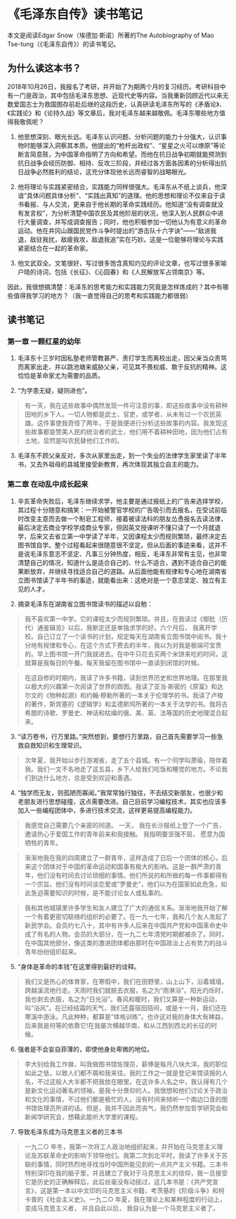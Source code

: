 # 《毛泽东自传》读书笔记

本文是阅读Edgar Snow（埃德加·斯诺）所著的The Autobiography of Mao Tse-tung（《毛泽东自传》）的读书笔记。

## 为什么读这本书？
2018年10月26日，我报名了考研，并开始了为期两个月的复习经历。考研科目中有一门是政治，其中包括毛泽东思想、近现代史等内容。当我重新回顾近代以来无数爱国志士为救国图存前赴后继的这段历史，认真研读毛泽东所写的《矛盾论》、《实践论》和《论持久战》等文章后，我对毛泽东越来越敬佩。毛泽东哪些地方值得我敬佩呢？

1. 他思想深刻、眼光长远。毛泽东认识问题、分析问题的能力十分强大，认识事物时能够深入洞察其本质。他提出的“枪杆出政权”、“星星之火可以燎原”等论断言简意赅，为中国革命指明了方向和希望。而他在抗日战争初期就能预测到抗日战争会经历防御、相持、反攻三阶段，并经过各方面各因素的分析得出抗日战争必然胜利的结论，这充分体现他长远而睿智的战略眼光。

2. 他将理论与实践紧密结合，实践能力同样很强大。毛泽东从不纸上谈兵，他深谙“具体问题具体分析”、“实践出真知”的道理。他的思想和理论不仅来自于读书看报、与人交流，更来自于他长期的革命实践经历。他知道“没有调查就没有发言权”，为分析清楚中国农民及其他阶层的状况，他深入到人民群众中进行大量调查，并写成调查报告；同时，他也积极参加一切他认为有意义的革命运动。他在井冈山跟国民党作斗争时提出的“游击队十六字诀”——“敌进我退，敌驻我扰，敌疲我攻，敌退我追”实在巧妙。这是一位能够将理论与实践紧密结合在一起的革命家。

3. 他文武双全。文笔很好，写过很多饱含真知灼见的评论文章，也写过很多家喻户晓的诗词，包括《长征》、《沁园春》和《人民解放军占领南京》等。

因此，我很想搞清楚：毛泽东的思考能力和实践能力究竟是怎样炼成的？其中有哪些值得我学习的地方？（我一直觉得自己的思考和实践能力都很弱）

## 读书笔记

### 第一章 一颗红星的幼年

1. 毛泽东十三岁时因私塾老师管教甚严、责打学生而离校出走，因父亲当众责骂而离家出走、并以跳池塘来威胁父亲，可见其不畏权威、敢于反抗的精神。这恰恰是革命家尤为需要的品质。

2. “为学患无疑，疑则进也”。

> 有一天，我在这些故事中偶然发现一件可注意的事，即这些故事中没有耕种田地的乡下人。一切人物都是武士、官吏，或学者，从未有过一个农民英雄。这件事使我奇怪了两年，于是我便进行分析这些故事的内容。我发现这些故事都是赞美人民的统治者的武士，他们用不着耕种田地，因为他们占有土地，显然是叫农民替他们工作的。

3. 毛泽东不顾父亲反对，多次从家里出走，到一个失业的法律学生家里读了半年书，又去外祖母的县城里接受新教育，再次体现其独立自主的能力。

### 第二章 在动乱中成长起来

1. 辛亥革命失败后，毛泽东继续求学，他主要是通过报纸上的广告来选择学校，其过程十分随意和搞笑：一开始被警官学校的广告吸引而去报名，在受试前临时改变主意而去做一个制皂工程师，接着被读法科的朋友怂恿报名去读法律，最后决定去商业学校学成商业专家，但因英文授课听不懂只读了一个月就退学，后来又去省立第一中学读了半年，又因课程太少而规则繁琐，最终决定去图书馆自学。整个过程看起来很随意很不坚定。但从后面的事迹来看，这并不是说毛泽东意志不坚定、凡事三分钟热度，相反，毛泽东非常有主见，也非常清楚自己的情况，知道什么是适合自己的、什么不适合，遇到不适合自己的能果断放弃，并继续寻找适合自己的道路。从后面他能有规律和专心地在湖南省立图书馆读了半年书的事迹，就能看出来：这绝对是一个意志坚定、独立有主见的人才。

2. 摘录毛泽东在湖南省立图书馆读书的描述以自勉：

> 我不喜欢第一中学。它的课程太少而规则繁琐。并且，在我读过《御批（历代）通鉴辑览》以后，我断定还是单独求学的好。六个月后， 我离开学校。自己订立了一个读书的计划，规定每天在湖南省立图书馆中阅书。我十分地有规律和专心，在这个方式下费去的半年，我以为对我是极端可宝贵的。早上图书馆一开门我就进去。在中午只花去买两个米饼来吃的时间，这就算是我每日的午餐。每天我留在图书馆中一直读到闭馆的时候。

> 在这自修的时期内，我读了许多书籍，读到世界历史和世界地理。在那里我以极大的兴趣第一次阅读了世界的舆图。我读了亚当·斯密的《原富》和达尔文的《物种起源》和约翰·穆勒所著的一本关于伦理学的书。我读了卢梭的著作，斯宾塞的《逻辑学》和孟德斯鸠所著的一本关于法学的书。我将古希腊的诗歌、罗曼史、神话和枯燥的俄、美、英、法等国的历史地理混合起来。

3. “读万卷书，行万里路。”突然想到，要想行万里路，自己首先需要学习一些急救自救知识和生理常识。

> 次年夏，我开始以步行游湘省，走了五个县城。有一个同学叫萧瑜，陪伴着我。我们一文不名地走了这五县，乡下人给我们吃饭和睡觉的地方。不论我们到达什么地方，总是受到欢迎和善遇。

4. “独学而无友，则孤陋而寡闻。”我常常独行独往，不去结交新朋友，也很少和老朋友进行思想碰撞，这点需要改进。自己目前学习编程技术，其实也应该多加入一些编程团体中，多进行技术交流，这样更易提高编程能力。

> 我感觉自己需要几个亲密的同道。 一天， 我在长沙报纸上登了一个广告， 邀请热心于爱国工作的青年前来和我接触。 我指明要坚强不屈， 愿意为国牺牲的青年。

> 渐渐地我在我的四周建立了一群青年，这样造成了日后一个团体的核心，后来这个团体对于中国的革命运动和国事有极大的影响。这是一群严肃的青年，他们没有时间去讨论琐细的事情。他们所说的和所做的每一件事都得有一个宗旨。他们没有时间谈恋爱或“罗曼史”，他们以为在国家如此危急，如此急迫需要知识的时候，是不能讨论女人或私事的。

> 我和其他城镇里许多学生和友人建立了广大的通信关系。渐渐地我开始了解一个有着更密切联络的组织的必要了。在一九一七年，我和几个友人发起了新民学会。会员约七八十，其中有许多人后来在中国共产党和中国革命史中成了有名的人物。会员的大部分，在一九二七年清党时期都被杀了。同时，在中国其他部分，像这类的激进团体都由那时在中国政治上占有势力的战斗青年纷纷组织起来。

5. “身体是革命的本钱”在这里得到最好的诠释。

> 我们又是热心的体育家，在寒假中，我们在田野里，山上山下，沿着城墙，跨越溪流地行走。天雨时我们就脱去衣服，名之为“雨淋浴”。阳光灼烁时，我也剥去衣服，名之为“日光浴”。春风和暖时，我们又算是一种新运动，叫“浴风”。在已经结霜的天气，我们还露宿田陌间，或是十一月，我们还在寒溪中游泳。凡此种种，都算是“体格训练”。也许这对我的身体大有裨益，后来我是何等的依靠它!在我屡次横越华南，和从江西到西北的长征的时候。

6. 强者是不会妄自菲薄的，即使他身处卑微的地位。

> 李大钊给我工作做，叫我做图书馆佐理员，薪俸是每月八块大洋。我的职位如此之低，以致人们都不屑和我来往。我的工作之一就是登记来馆读报的人名，不过这般人大半都不把我放在眼里。在这许多人名之中，我认得有几个是新文化运动著名的领袖，是我十分景仰的人。我很想和他们讨论关于政治和文化的事情，不过他们都是极忙的人，没有时间来倾听一个南边口音的图书馆佐理员所讲的话。但是，我并不因此而丧气，我仍然参加哲学研究会和新闻学研究会，想藉此能听大学里的课程。

7. 导致毛泽东成为马克思主义者的三本书

> 一九二○ 年冬，我第一次将工人政治地组织起来，并开始在马克思主义理论及苏联革命史的影响下领导他们。我第二次到北平时，我读了许多关于苏联的事情，同时热烈地寻找当时中国所能见到的一点共产主义书籍。三本书特别深印在我的脑子里，并且建立了我对于马克思主义的信仰，我一旦接受它是历史的正确解释后，此后丝毫没有动摇过，这几本书是：《共产党宣言》，这是第一本以中文印的马克思主义书籍，考茨基的《阶级斗争》和柯卡普的《社会主义史》。一九二○ 年夏，我在理论上和某种程度的行动上，变成马克思主义者， 并且自此以后， 我自认为是一个马克思主义者了。
